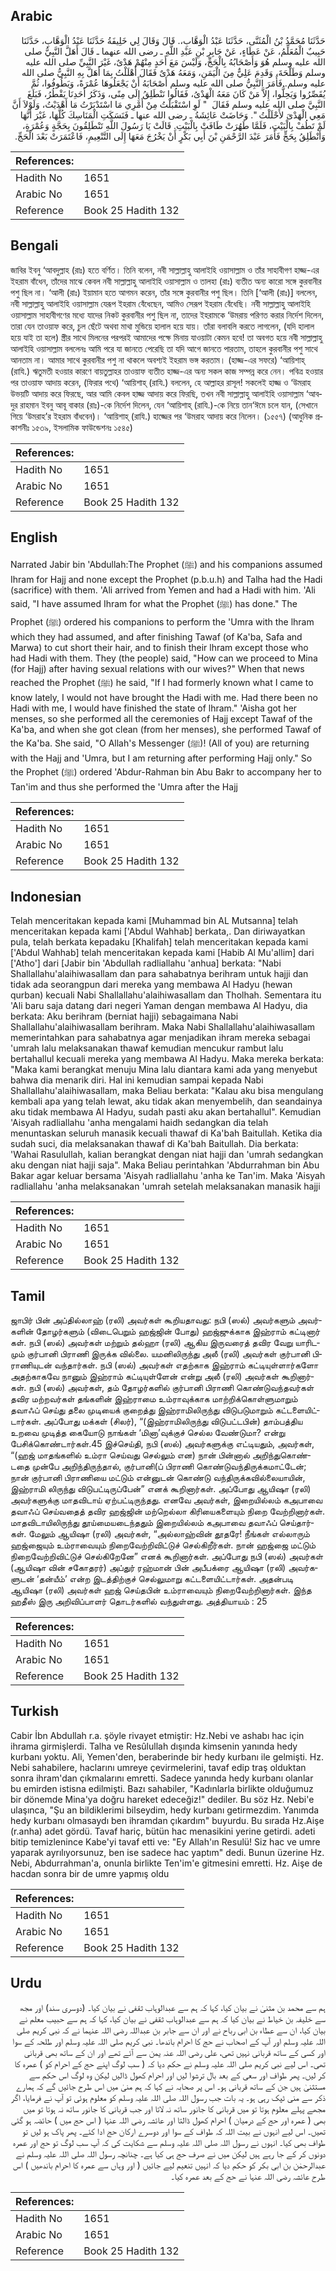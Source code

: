 ## Arabic


<div dir="rtl" lang="ar" style={{fontSize:'larger',backgroundColor:'#f8f9fa',padding:20}}>
حَدَّثَنَا مُحَمَّدُ بْنُ الْمُثَنَّى، حَدَّثَنَا عَبْدُ الْوَهَّابِ،‏.‏ قَالَ وَقَالَ لِي خَلِيفَةُ حَدَّثَنَا عَبْدُ الْوَهَّابِ، حَدَّثَنَا حَبِيبٌ الْمُعَلِّمُ، عَنْ عَطَاءٍ، عَنْ جَابِرِ بْنِ عَبْدِ اللَّهِ ـ رضى الله عنهما ـ قَالَ أَهَلَّ النَّبِيُّ صلى الله عليه وسلم هُوَ وَأَصْحَابُهُ بِالْحَجِّ، وَلَيْسَ مَعَ أَحَدٍ مِنْهُمْ هَدْىٌ، غَيْرَ النَّبِيِّ صلى الله عليه وسلم وَطَلْحَةَ، وَقَدِمَ عَلِيٌّ مِنَ الْيَمَنِ، وَمَعَهُ هَدْىٌ فَقَالَ أَهْلَلْتُ بِمَا أَهَلَّ بِهِ النَّبِيُّ صلى الله عليه وسلم‏.‏ فَأَمَرَ النَّبِيُّ صلى الله عليه وسلم أَصْحَابَهُ أَنْ يَجْعَلُوهَا عُمْرَةً، وَيَطُوفُوا، ثُمَّ يُقَصِّرُوا وَيَحِلُّوا، إِلاَّ مَنْ كَانَ مَعَهُ الْهَدْىُ، فَقَالُوا نَنْطَلِقُ إِلَى مِنًى، وَذَكَرُ أَحَدِنَا يَقْطُرُ، فَبَلَغَ النَّبِيَّ صلى الله عليه وسلم فَقَالَ ‏ "‏ لَوِ اسْتَقْبَلْتُ مِنْ أَمْرِي مَا اسْتَدْبَرْتُ مَا أَهْدَيْتُ، وَلَوْلاَ أَنَّ مَعِي الْهَدْىَ لأَحْلَلْتُ ‏"‏‏.‏ وَحَاضَتْ عَائِشَةُ ـ رضى الله عنها ـ فَنَسَكَتِ الْمَنَاسِكَ كُلَّهَا، غَيْرَ أَنَّهَا لَمْ تَطُفْ بِالْبَيْتِ، فَلَمَّا طَهُرَتْ طَافَتْ بِالْبَيْتِ‏.‏ قَالَتْ يَا رَسُولَ اللَّهِ تَنْطَلِقُونَ بِحَجَّةٍ وَعُمْرَةٍ، وَأَنْطَلِقُ بِحَجٍّ فَأَمَرَ عَبْدَ الرَّحْمَنِ بْنَ أَبِي بَكْرٍ أَنْ يَخْرُجَ مَعَهَا إِلَى التَّنْعِيمِ، فَاعْتَمَرَتْ بَعْدَ الْحَجِّ‏.‏
</div>
<div style={{backgroundColor:'#f8f9fa',padding:20, marginBottom: 10}}><table> <thead> <tr> <th>References:</th> <th></th> </tr> </thead> <tbody><tr><td>Hadith No</td><td>1651</td></tr><tr><td>Arabic No</td><td>1651</td></tr><tr><td>Reference</td><td>Book 25 Hadith 132</td></tr></tbody></table></div>

## Bengali


<div dir="ltr" lang="bn" style={{fontSize:'larger',backgroundColor:'#f8f9fa',padding:20}}>
জাবির ইবনু ‘আবদুল্লাহ (রাঃ) হতে বর্ণিত। তিনি বলেন, নবী সাল্লাল্লাহু আলাইহি ওয়াসাল্লাম ও তাঁর সাহাবীগণ হাজ্জ-এর ইহরাম বাঁধেন, তাঁদের মাঝে কেবল নবী সাল্লাল্লাহু আলাইহি ওয়াসাল্লাম ও তালহা (রাঃ) ব্যতীত অন্য কারো সঙ্গে কুরবানীর পশু ছিল না। ‘আলী (রাঃ) ইয়ামান হতে আগমন করেন, তাঁর সঙ্গে কুরবানীর পশু ছিল। তিনি [‘আলী (রাঃ)] বললেন, নবী সাল্লাল্লাহু আলাইহি ওয়াসাল্লাম যেরূপ ইহরাম বেঁধেছেন, আমিও সেরূপ ইহরাম বেঁধেছি। নবী সাল্লাল্লাহু আলাইহি ওয়াসাল্লাম সাহাবীগণের মধ্যে যাদের নিকট কুরবানীর পশু ছিল না, তাদের ইহরামকে ‘উমরায় পরিণত করার নির্দেশ দিলেন, তারা যেন তাওয়াফ করে, চুল ছেঁটে অথবা মাথা মুন্ডিয়ে হালাল হয়ে যায়। তাঁরা বলাবলি করতে লাগলেন, (যদি হালাল হয়ে যাই তা হলে) স্ত্রীর সাথে মিলনের পরপরই আমাদের পক্ষে মিনায় যাওয়াটা কেমন হবে! তা অবগত হয়ে নবী সাল্লাল্লাহু আলাইহি ওয়াসাল্লাম বললেনঃ আমি পরে যা জানতে পেরেছি তা যদি আগে জানতে পারতাম, তাহলে কুরবানীর পশু সাথে আনতাম না। আমার সাথে কুরবানীর পশু না থাকলে অবশ্যই ইহরাম ভঙ্গ করতাম। (হাজ্জ-এর সফরে) ‘আয়িশাহ্ (রাযি.) ঋতুমতী হওয়ার কারণে বায়তুল্লাহর তাওয়াফ ব্যতীত হাজ্জ-এর অন্য সকল কাজ সম্পন্ন করে নেন। পবিত্র হওয়ার পর তাওয়াফ আদায় করেন, (ফিরার পথে) ‘আয়িশাহ্ (রাযি.) বললেন, হে আল্লাহর রাসূল! সকলেই হাজ্জ ও ‘উমরাহ উভয়টি আদায় করে ফিরছে, আর আমি কেবল হাজ্জ আদায় করে ফিরছি, তখন নবী সাল্লাল্লাহু আলাইহি ওয়াসাল্লাম ‘আবদুর রাহমান ইবনু আবূ বাকার (রাঃ)-কে নির্দেশ দিলেন, যেন ‘আয়িশাহ্ (রাযি.)-কে নিয়ে তান‘ঈমে চলে যান, (সেখানে গিয়ে ‘উমরাহ’র ইহরাম বাঁধবেন)। ‘আয়িশাহ্ (রাযি.) হাজ্জের পর ‘উমরাহ আদায় করে নিলেন। (১৫৫৭) (আধুনিক প্রকাশনীঃ ১৫৩৯, ইসলামিক ফাউন্ডেশনঃ ১৫৪৫)
</div>
<div style={{backgroundColor:'#f8f9fa',padding:20, marginBottom: 10}}><table> <thead> <tr> <th>References:</th> <th></th> </tr> </thead> <tbody><tr><td>Hadith No</td><td>1651</td></tr><tr><td>Arabic No</td><td>1651</td></tr><tr><td>Reference</td><td>Book 25 Hadith 132</td></tr></tbody></table></div>

## English


<div dir="ltr" lang="en" style={{fontSize:'larger',backgroundColor:'#f8f9fa',padding:20}}>
Narrated Jabir bin 'Abdullah:The Prophet (ﷺ) and his companions assumed Ihram for Hajj and none except the Prophet (p.b.u.h) and Talha had the Hadi (sacrifice) with them. 'Ali arrived from Yemen and had a Hadi with him. 'Ali said, "I have assumed Ihram for what the Prophet (ﷺ) has done." The Prophet (ﷺ) ordered his companions to perform the 'Umra with the lhram which they had assumed, and after finishing Tawaf (of Ka'ba, Safa and Marwa) to cut short their hair, and to finish their lhram except those who had Hadi with them. They (the people) said, "How can we proceed to Mina (for Hajj) after having sexual relations with our wives?" When that news reached the Prophet (ﷺ) he said, "If I had formerly known what I came to know lately, I would not have brought the Hadi with me. Had there been no Hadi with me, I would have finished the state of lhram." 'Aisha got her menses, so she performed all the ceremonies of Hajj except Tawaf of the Ka'ba, and when she got clean (from her menses), she performed Tawaf of the Ka'ba. She said, "O Allah's Messenger (ﷺ)! (All of you) are returning with the Hajj and 'Umra, but I am returning after performing Hajj only." So the Prophet (ﷺ) ordered 'Abdur-Rahman bin Abu Bakr to accompany her to Tan'im and thus she performed the 'Umra after the Hajj
</div>
<div style={{backgroundColor:'#f8f9fa',padding:20, marginBottom: 10}}><table> <thead> <tr> <th>References:</th> <th></th> </tr> </thead> <tbody><tr><td>Hadith No</td><td>1651</td></tr><tr><td>Arabic No</td><td>1651</td></tr><tr><td>Reference</td><td>Book 25 Hadith 132</td></tr></tbody></table></div>

## Indonesian


<div dir="ltr" lang="id" style={{fontSize:'larger',backgroundColor:'#f8f9fa',padding:20}}>
Telah menceritakan kepada kami [Muhammad bin AL Mutsanna] telah menceritakan kepada kami ['Abdul Wahhab] berkata,. Dan diriwayatkan pula, telah berkata kepadaku [Khalifah] telah menceritakan kepada kami ['Abdul Wahhab] telah menceritakan kepada kami [Habib Al Mu'allim] dari ['Atho'] dari [Jabir bin 'Abdullah radliallahu 'anhua] berkata: "Nabi Shallallahu'alaihiwasallam dan para sahabatnya berihram untuk hajji dan tidak ada seorangpun dari mereka yang membawa Al Hadyu (hewan qurban) kecuali Nabi Shallallahu'alaihiwasallam dan Tholhah. Sementara itu 'Ali baru saja datang dari negeri Yaman dengan membawa Al Hadyu, dia berkata: Aku berihram (berniat hajji) sebagaimana Nabi Shallallahu'alaihiwasallam berihram. Maka Nabi Shallallahu'alaihiwasallam memerintahkan para sahabatnya agar menjadikan ihram mereka sebagai 'umrah lalu melaksanakan thawaf kemudian mencukur rambut lalu bertahallul kecuali mereka yang membawa Al Hadyu. Maka mereka berkata: "Maka kami berangkat menuju Mina lalu diantara kami ada yang menyebut bahwa dia menarik diri. Hal ini kemudian sampai kepada Nabi Shallallahu'alaihiwasallam, maka Beliau berkata: "Kalau aku bisa mengulang kembali apa yang telah lewat, aku tidak akan menyembelih, dan seandainya aku tidak membawa Al Hadyu, sudah pasti aku akan bertahallul". Kemudian 'Aisyah radliallahu 'anha mengalami haidh sedangkan dia telah menuntaskan seluruh manasik kecuali thawaf di Ka'bah Baitullah. Ketika dia sudah suci, dia melaksanakan thawaf di Ka'bah Baitullah. Dia berkata: 'Wahai Rasulullah, kalian berangkat dengan niat hajji dan 'umrah sedangkan aku dengan niat hajji saja". Maka Beliau perintahkan 'Abdurrahman bin Abu Bakar agar keluar bersama 'Aisyah radliallahu 'anha ke Tan'im. Maka 'Aisyah radliallahu 'anha melaksanakan 'umrah setelah melaksanakan manasik hajji
</div>
<div style={{backgroundColor:'#f8f9fa',padding:20, marginBottom: 10}}><table> <thead> <tr> <th>References:</th> <th></th> </tr> </thead> <tbody><tr><td>Hadith No</td><td>1651</td></tr><tr><td>Arabic No</td><td>1651</td></tr><tr><td>Reference</td><td>Book 25 Hadith 132</td></tr></tbody></table></div>

## Tamil


<div dir="ltr" lang="ta" style={{fontSize:'larger',backgroundColor:'#f8f9fa',padding:20}}>
ஜாபிர் பின் அப்தில்லாஹ் (ரலி) அவர்கள் கூறியதாவது: நபி (ஸல்) அவர்களும் அவர்களின் தோழர்களும் (விடைபெறும் ஹஜ்ஜின் போது) ஹஜ்ஜுக்காக இஹ்ராம் கட்டினார் கள். நபி (ஸல்) அவர்கள் மற்றும் தல்ஹா (ரலி) ஆகிய இருவரைத் தவிர வேறு யாரிடமும் குர்பானி பிராணி இருக்க வில்லை. யமனிலிருந்து அலீ (ரலி) அவர்கள் குர்பானி பிராணியுடன் வந்தார்கள். நபி (ஸல்) அவர்கள் எதற்காக இஹ்ராம் கட்டியுள்ளார்களோ அதற்காகவே நானும் இஹ்ராம் கட்டியுள்ளேன் என்று அலீ (ரலி) அவர்கள் கூறினார்கள். நபி (ஸல்) அவர்கள், தம் தோழர்களில் குர்பானி பிராணி கொண்டுவந்தவர்கள் தவிர மற்றவர்கள் தங்களின் இஹ்ராமை உம்ராவுக்காக மாற்றிக்கொள்ளுமாறும் தவாஃப் செய்து தலை முடியைக் குறைத்து இஹ்ராமிலிருந்து விடுபடுமாறும் கட்டளையிட்டார்கள். அப்போது மக்கள் (சிலர்), “(இஹ்ராமிலிருந்து விடுபட்டபின்) தாம்பத்திய உறவை முடித்த கையோடு நாங்கள் ‘மினா’வுக்குச் செல்ல வேண்டுமா? என்று பேசிக்கொண்டார்கள்.45 இச்செய்தி, நபி (ஸல்) அவர்களுக்கு எட்டியதும், அவர்கள், “(ஹஜ் மாதங்களில் உம்ரா செய்வது செல்லும் என) நான் பின்னால் அறிந்துகொண்டதை முன்பே அறிந்திருந்தால், குர்பானி(ப் பிராணி கொண்டுவந்திருக்கமாட்டேன்; நான் குர்பானி பிராணியை மட்டும் என்னுடன் கொண்டு வந்திருக்கவில்லையாயின், இஹ்ராமி லிருந்து விடுபட்டிருப்பேன்” எனக் கூறினார்கள். அப்போது ஆயிஷா (ரலி) அவர்களுக்கு மாதவிடாய் ஏற்பட்டிருந்தது. எனவே அவர்கள், இறையில்லம் கஅபாவை தவாஃப் செய்வதைத் தவிர ஹஜ்ஜின் மற்றெல்லா கிரியைகளையும் நிறை வேற்றினார்கள். மாதவிடாயிலிருந்து தூய்மையடைந்ததும் இறையில்லம் கஅபாவை தவாஃப் செய்தார்கள். மேலும் ஆயிஷா (ரலி) அவர்கள், “அல்லாஹ்வின் தூதரே! நீங்கள் எல்லாரும் ஹஜ்ஜையும் உம்ராவையும் நிறைவேற்றிவிட்டுச் செல்கிறீர்கள். நான் ஹஜ்ஜை மட்டும் நிறைவேற்றிவிட்டுச் செல்கிறேனே” எனக் கூறினார்கள். அப்போது நபி (ஸல்) அவர்கள் (ஆயிஷா வின் சகோதரர்) அப்துர் ரஹ்மான் பின் அபீபக்ரை ஆயிஷா (ரலி) அவர்களுடன் ‘தன்யீம்’ என்ற இடத்திற்குச் செல்லுமாறு கட்டளையிட்டார்கள். அதன்படி ஆயிஷா (ரலி) அவர்கள் ஹஜ் செய்தபின் உம்ராவையும் நிறைவேற்றினார்கள். இந்த ஹதீஸ் இரு அறிவிப்பாளர் தொடர்களில் வந்துள்ளது. அத்தியாயம் : 25
</div>
<div style={{backgroundColor:'#f8f9fa',padding:20, marginBottom: 10}}><table> <thead> <tr> <th>References:</th> <th></th> </tr> </thead> <tbody><tr><td>Hadith No</td><td>1651</td></tr><tr><td>Arabic No</td><td>1651</td></tr><tr><td>Reference</td><td>Book 25 Hadith 132</td></tr></tbody></table></div>

## Turkish


<div dir="ltr" lang="tr" style={{fontSize:'larger',backgroundColor:'#f8f9fa',padding:20}}>
Cabir İbn Abdullah r.a. şöyle rivayet etmiştir: Hz.Nebi ve ashabı hac için ihrama girmişlerdi. Talha ve Resûlullah dı­şında kimsenin yanında hedy kurbanı yoktu. Ali, Yemen'den, beraberinde bir hedy kurbanı ile gelmişti. Hz. Nebi sahabilere, haclarını umreye çevirmelerini, tavaf edip traş olduktan sonra ihram'dan çıkmalarını emretti. Sadece yanında hedy kurbanı olanlar bu emirden istisna edilmişti. Bazı sahabiler, "Kadınlarla birlikte olduğumuz bir dönemde Mina'ya doğru hareket edeceğiz!" dediler. Bu söz Hz. Nebi'e ulaşınca, "Şu an bildiklerimi bilseydim, hedy kurbanı getirmezdim. Yanımda hedy kurbanı olmasaydı ben ihramdan çıkardım" buyurdu. Bu sırada Hz.Aişe (r.anha) adet gördü. Tavaf hariç, bütün hac menasikini yerine getirdi. adeti bitip temizlenince Kabe'yi tavaf etti ve: "Ey Allah'ın Resulü! Siz hac ve umre yaparak ayrılıyorsunuz, ben ise sadece hac yaptım" dedi. Bunun üzerine Hz. Nebi, Abdurrahman'a, onunla birlikte Ten'im'e gitmesini emretti. Hz. Aişe de hacdan sonra bir de umre yapmış oldu
</div>
<div style={{backgroundColor:'#f8f9fa',padding:20, marginBottom: 10}}><table> <thead> <tr> <th>References:</th> <th></th> </tr> </thead> <tbody><tr><td>Hadith No</td><td>1651</td></tr><tr><td>Arabic No</td><td>1651</td></tr><tr><td>Reference</td><td>Book 25 Hadith 132</td></tr></tbody></table></div>

## Urdu


<div dir="rtl" lang="ur" style={{fontSize:'larger',backgroundColor:'#f8f9fa',padding:20}}>
ہم سے محمد بن مثنیٰ نے بیان کیا، کہا کہ ہم سے عبدالوہاب ثقفی نے بیان کیا۔ (دوسری سند) اور مجھ سے خلیفہ بن خیاط نے بیان کیا کہ ہم سے عبدالوہاب ثقفی نے بیان کیا، کہا کہ ہم سے حبیب معلم نے بیان کیا، ان سے عطاء بن ابی رباح نے اور ان سے جابر بن عبداللہ رضی اللہ عنہما نے کہ نبی کریم صلی اللہ علیہ وسلم اور آپ کے اصحاب نے حج کا احرام باندھا۔ نبی کریم صلی اللہ علیہ وسلم اور طلحہ کے سوا اور کسی کے ساتھ قربانی نہیں تھی، علی رضی اللہ عنہ یمن سے آئے تھے اور ان کے ساتھ بھی قربانی تھی۔ اس لیے نبی کریم صلی اللہ علیہ وسلم نے حکم دیا کہ ( سب لوگ اپنے حج کے احرام کو ) عمرہ کا کر لیں۔ پھر طواف اور سعی کے بعد بال ترشوا لیں اور احرام کھول ڈالیں لیکن وہ لوگ اس حکم سے مستثنیٰ ہیں جن کے ساتھ قربانی ہو۔ اس پر صحابہ نے کہا کہ ہم منیٰ میں اس طرح جائیں گے کہ ہمارے ذکر سے منی ٹپک رہی ہو۔ یہ بات جب رسول اللہ صلی اللہ علیہ وسلم کو معلوم ہوئی تو آپ نے فرمایا، اگر مجھے پہلے معلوم ہوتا تو میں قربانی کا جانور ساتھ نہ لاتا اور جب قربانی کا جانور ساتھ نہ ہوتا تو میں بھی ( عمرہ اور حج کے درمیان ) احرام کھول ڈالتا اور عائشہ رضی اللہ عنہا ( اس حج میں ) حائضہ ہو گئی تھیں۔ اس لیے انہوں نے بیت اللہ کہ طواف کے سوا اور دوسرے ارکان حج ادا کئے۔ پھر پاک ہو لیں تو طواف بھی کیا۔ انہوں نے رسول اللہ صلی اللہ علیہ وسلم سے شکایت کی کہ آپ سب لوگ تو حج اور عمرہ دونوں کر کے جا رہے ہیں لیکن میں نے صرف حج ہی کیا ہے۔ چنانچہ رسول اللہ صلی اللہ علیہ وسلم نے عبدالرحمٰن بن ابی بکر کو حکم دیا کہ انہیں تنعیم لیے جائیں ( اور وہاں سے عمرہ کا احرام باندھیں ) اس طرح عائشہ رضی اللہ عنہا نے حج کے بعد عمرہ کیا۔
</div>
<div style={{backgroundColor:'#f8f9fa',padding:20, marginBottom: 10}}><table> <thead> <tr> <th>References:</th> <th></th> </tr> </thead> <tbody><tr><td>Hadith No</td><td>1651</td></tr><tr><td>Arabic No</td><td>1651</td></tr><tr><td>Reference</td><td>Book 25 Hadith 132</td></tr></tbody></table></div>